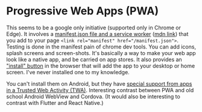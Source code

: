 # Progressive Web Apps (PWA)

This seems to be a google only initiative (supported only in Chrome or Edge).
It involves a [manifest.json file and a service worker](https://web.dev/add-manifest/) ([mdn link](https://developer.mozilla.org/en-US/docs/Web/Manifest))
that you add to your page `<link rel="manifest" href="/manifest.json">`.
Testing is done in the manifest pain of chrome dev tools.
You can add icons, splash screens and screen-shots.
It's basically a way to make your web app look like a native app, and be carried on app stores.
It also provides an ["install" button](https://web.dev/promote-install/) in the browser that will add the app to your desktop or home screen.
I've never installed one to my knowledge.

You can't install them on Android, but they have [special support from apps in a Trusted Web Activity (TWA)](https://web.dev/using-a-pwa-in-your-android-app/). Interesting contrast between PWA and old school Android WebView and Cordova. (It would also be interesting to contrast with Flutter and React Native.)




